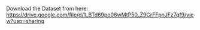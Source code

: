 Download the Dataset from here: https://drive.google.com/file/d/1_BTd69po06wMtP50_Z9CrFFpnJFz7qf9/view?usp=sharing
